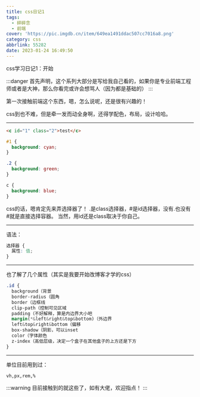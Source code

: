 ```yaml
---
title: css日记1
tags:
  - 碎碎念
  - 前端
cover: 'https://pic.imgdb.cn/item/649ea1491ddac507cc7016a8.png'
category: css
abbrlink: 55282
date: 2023-01-24 16:49:50
---
```

css学习日记1：开始

:::danger
首先声明，这个系列大部分是写给我自己看的，如果你是专业前端工程师或者是大神，那么你看完或许会想骂人（因为都是基础的）
:::

第一次接触前端这个东西，嗯，怎么说呢，还是很有兴趣的！

css到也不难，但是牵一发而动全身啊，还得学配色，布局，设计哈哈。

---

```html
<c id="1" class="2">test</c>
```
```css
#1 {
  background: cyan;
}

.2 {
  background: green;
}

c {
  background: blue;
}
```

css的话，嗯肯定先来弄选择器了！
.是class选择器，#是id选择器，没有.也没有#就是直接选择容器。
当然，用id还是class取决于你自己。

---

语法：

```css
选择器 {
  属性: 值;
}
```

---

也了解了几个属性（其实是我要开始改博客才学的css）
```css
.id {
  background（背景
  border-radius（圆角
  border（边框线
  clip-path（控制可见区域
  padding（不好解释，算是内边界大小吧
  margin(*&left&right&top&bottom)（外边界
  left&top&right&bottom（偏移
  box-shadow（阴影，可以inset
  color（字体颜色
  z-index（高低层级，决定一个盒子在其他盒子的上方还是下方
}
```

---

单位目前用到过：

```plaintext
vh,px,rem,%
```

:::warning
目前接触到的就这些了，如有大佬，欢迎指点！
:::